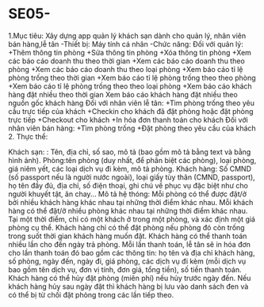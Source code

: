 # SE05-
1.Mục tiêu: Xây dựng app quản lý khách sạn dành cho quản lý, nhân viên bán hàng,lễ tân -Thiết bị: Máy tính cá nhân -Chức năng: Đối với quản lý: +Thêm thông tin phòng +Sửa thông tin phòng +Xóa thông tin phòng +Xem các báo cáo doanh thu theo thời gian +Xem các báo cáo doanh thu theo phòng +Xem các báo cáo doanh thu theo loại phòng +Xem báo cáo tỉ lệ phòng trống theo thời gian +Xem báo cáo tỉ lệ phòng trống theo theo phòng +Xem báo cáo tỉ lệ phòng trống theo theo loại phòng +Xem báo cáo khách hàng đặt nhiều theo thời gian Xem báo cáo khách hàng đặt nhiều theo nguồn gốc khách hàng Đối với nhân viên lễ tân: +Tìm phòng trống theo yêu cầu trực tiếp của khách +Checkin cho khách đã đặt phòng hoặc đặt phòng trực tiếp +Checkout cho khách +In hóa đơn thanh toán cho khách Đối với nhân viên bán hàng: +Tìm phòng trống +Đặt phòng theo yêu cầu của khách 2. Thực thể:

Khách sạn: : Tên, địa chỉ, số sao, mô tả (bao gồm mô tả bằng text và bằng hình ảnh). Phòng:tên phòng (duy nhất, để phân biệt các phòng), loại phòng, giá niêm yết, các loại dịch vụ đi kèm, mô tả phòng. Khách hàng: Số CMND (số passport nếu là người nước ngoài), loại giấy tùy thân (CMND, passport), họ tên đầy đủ, địa chỉ, số điện thoại, ghi chú về phục vụ đặc biệt như cho người khuyết tật, ăn chay... Mô tả hệ thóng: Mỗi phòng có thể được đặt/ở bởi nhiều khách hàng khác nhau tại những thời điểm khác nhau. Mỗi khách hàng có thể đặt/ở nhiều phòng khác nhau tại những thời điểm khác nhau. Tại một thời điểm, chỉ có một khách ở trong một phòng, và xác định một giá phòng cụ thể. Khách hàng chỉ có thể đặt phòng nếu phòng đó còn trống trong suốt thời gian khách hàng muốn đặt. Khách hàng có thể thanh toán nhiều lần cho đến ngày trả phòng. Mỗi lần thanh toán, lễ tân sẽ in hóa đơn cho lần thanh toán đó bao gồm các thông tin: họ tên và địa chỉ khách hàng, số phòng, ngày đến, ngày đi, giá phòng, các dịch vụ đi kèm (mỗi dịch vụ bao gồm tên dịch vụ, đơn vị tính, đơn giá, tổng tiền), số tiền thanh toán. Khách hàng có thể hủy đặt phòng (miên phí) nếu hủy trước ngày đến. Nếu khách hàng hủy sau ngày đặt thì khách hàng bị lưu vào danh sách đen và có thể bị từ chối đặt phòng trong các lần tiếp theo.

